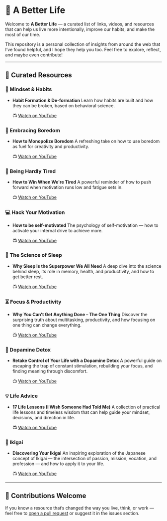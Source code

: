 # 🌱 A Better Life

Welcome to **A Better Life** — a curated list of links, videos, and resources that can help us live more intentionally, improve our habits, and make the most of our time.

This repository is a personal collection of insights from around the web that I’ve found helpful, and I hope they help you too. Feel free to explore, reflect, and maybe even contribute!

---

## 🔗 Curated Resources

### 🎯 Mindset & Habits

* **Habit Formation & De-formation**
  Learn how habits are built and how they can be broken, based on behavioral science.

  📺 [Watch on YouTube](https://www.youtube.com/watch?v=-moW9jvvMr4)

### 🧠 Embracing Boredom

* **How to Monopolize Boredom**
  A refreshing take on how to use boredom as fuel for creativity and productivity.

  📺 [Watch on YouTube](https://www.youtube.com/watch?v=8uoJNv9ufjM)

### 🦾 Being Hardly Tired

* **How to Win When We're Tired**
  A powerful reminder of how to push forward when motivation runs low and fatigue sets in.

  📺 [Watch on YouTube](https://www.youtube.com/watch?v=gzLPa6NbcrE)

### 💻 Hack Your Motivation

* **How to be self-motivated**
  The psychology of self-motivation — how to activate your internal drive to achieve more.

  📺 [Watch on YouTube](https://www.youtube.com/watch?v=7sxpKhIbr0E)

### 💭 The Science of Sleep

* **Why Sleep Is the Superpower We All Need**
  A deep dive into the science behind sleep, its role in memory, health, and productivity, and how to get better rest.

  📺 [Watch on YouTube](https://www.youtube.com/watch?v=894jQkeewiU)

### ⏳ Focus & Productivity

* **Why You Can’t Get Anything Done – The One Thing**
  Discover the surprising truth about multitasking, productivity, and how focusing on one thing can change everything.

  📺 [Watch on YouTube](https://www.youtube.com/watch?v=MnFd34zXbY8)

### 🚀 Dopamine Detox

* **Retake Control of Your Life with a Dopamine Detox**
  A powerful guide on escaping the trap of constant stimulation, rebuilding your focus, and finding meaning through discomfort.

  📺 [Watch on YouTube](https://www.youtube.com/watch?v=XjV4HYZTJB8&t=20s)

### 💡 Life Advice

* **17 Life Lessons (I Wish Someone Had Told Me)**
  A collection of practical life lessons and timeless wisdom that can help guide your mindset, decisions, and direction in life.

  📺 [Watch on YouTube](https://www.youtube.com/watch?v=NqDO5zOqnFM)

### 🌈 Ikigai

* **Discovering Your Ikigai**
  An inspiring exploration of the Japanese concept of Ikigai — the intersection of passion, mission, vocation, and profession — and how to apply it to your life.

  📺 [Watch on YouTube](https://www.youtube.com/watch?v=M759yNSOTMs)

---

## 💬 Contributions Welcome

If you know a resource that’s changed the way you live, think, or work — feel free to [open a pull request](https://github.com/NiramaiPNayanar/A-Better-Life/pulls) or suggest it in the issues section.
